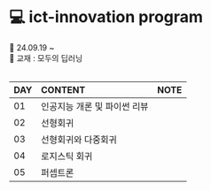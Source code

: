 # 💻 ict-innovation program

📌 24.09.19 ~ <br>
📌 교재 : 모두의 딥러닝<br><br>

| DAY | CONTENT | NOTE
|:--   |:--  |:--      |
| 01 | 인공지능 개론 및 파이썬 리뷰 | |
| 02 | 선형회귀 | |
| 03 | 선형회귀와 다중회귀 |  |
| 04 | 로지스틱 회귀 |  |
| 05 | 퍼셉트론 |  |
